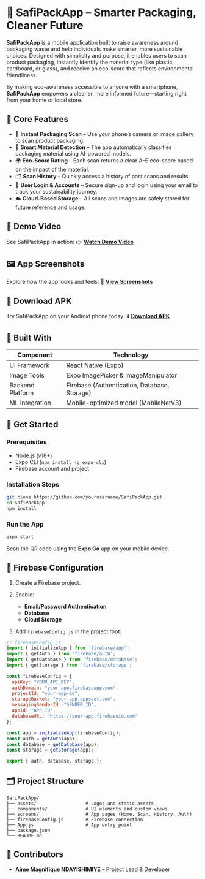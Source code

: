 # 🌱 SafiPackApp – Smarter Packaging, Cleaner Future

**SafiPackApp** is a mobile application built to raise awareness around packaging waste and help individuals make smarter, more sustainable choices. Designed with simplicity and purpose, it enables users to scan product packaging, instantly identify the material type (like plastic, cardboard, or glass), and receive an eco-score that reflects environmental friendliness.

By making eco-awareness accessible to anyone with a smartphone, **SafiPackApp** empowers a cleaner, more informed future—starting right from your home or local store.


## 📱 Core Features

* 📸 **Instant Packaging Scan** – Use your phone’s camera or image gallery to scan product packaging.
* 🧠 **Smart Material Detection** – The app automatically classifies packaging material using AI-powered models.
* 🌍 **Eco-Score Rating** – Each scan returns a clear A–E eco-score based on the impact of the material.
* 🗂️ **Scan History** – Quickly access a history of past scans and results.
* 🔐 **User Login & Accounts** – Secure sign-up and login using your email to track your sustainability journey.
* ☁️ **Cloud-Based Storage** – All scans and images are safely stored for future reference and usage.


## 🎥 Demo Video

See SafiPackApp in action:
👉 [**Watch Demo Video**](https://screenrec.com/share/eBscIJ4nFM)

## 🖼️ App Screenshots

Explore how the app looks and feels:
📸 [**View Screenshots**](https://github.com/yourusername/SafiPackApp/tree/main/screenshots)


## 📲 Download APK

Try SafiPackApp on your Android phone today:
⬇️ [**Download APK**](https://github.com/yourusername/SafiPackApp/releases/download/v1.0.0/SafiPackApp.apk)


## 🧩 Built With

| Component        | Technology                                                       |
| ---------------- | ---------------------------------------------------------------- |
| UI Framework     | React Native (Expo)                                              |
| Image Tools      | Expo ImagePicker & ImageManipulator                              |
| Backend Platform | Firebase (Authentication, Database, Storage)                     |
| ML Integration   | Mobile-optimized model (MobileNetV3)                             |


## 🚀 Get Started

### Prerequisites

* Node.js (v18+)
* Expo CLI (`npm install -g expo-cli`)
* Firebase account and project

### Installation Steps

```bash
git clone https://github.com/yourusername/SafiPackApp.git
cd SafiPackApp
npm install
```

### Run the App

```bash
expo start
```

Scan the QR code using the **Expo Go** app on your mobile device.


## 🔧 Firebase Configuration

1. Create a Firebase project.
2. Enable:

   * **Email/Password Authentication**
   * **Database**
   * **Cloud Storage**
3. Add `firebaseConfig.js` in the project root:

```js
// firebaseConfig.js
import { initializeApp } from 'firebase/app';
import { getAuth } from 'firebase/auth';
import { getDatabase } from 'firebase/database';
import { getStorage } from 'firebase/storage';

const firebaseConfig = {
  apiKey: "YOUR_API_KEY",
  authDomain: "your-app.firebaseapp.com",
  projectId: "your-app-id",
  storageBucket: "your-app.appspot.com",
  messagingSenderId: "SENDER_ID",
  appId: "APP_ID",
  databaseURL: "https://your-app.firebaseio.com"
};

const app = initializeApp(firebaseConfig);
const auth = getAuth(app);
const database = getDatabase(app);
const storage = getStorage(app);

export { auth, database, storage };
```

## 🗂️ Project Structure

```
SafiPackApp/
├── assets/                  # Logos and static assets
├── components/              # UI elements and custom views
├── screens/                 # App pages (Home, Scan, History, Auth)
├── firebaseConfig.js        # Firebase connection
├── App.js                   # App entry point
├── package.json
└── README.md
```

## 🤝 Contributors

* **Aime Magnifique NDAYISHIMIYE** – Project Lead & Developer
